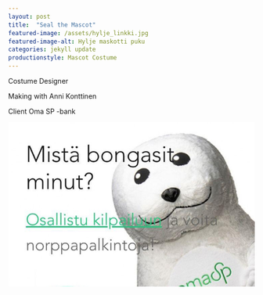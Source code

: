 ```yaml
---
layout: post
title:  "Seal the Mascot"
featured-image: /assets/hylje_linkki.jpg
featured-image-alt: Hylje maskotti puku
categories: jekyll update
productionstyle: Mascot Costume
---
```

Costume Designer

Making with Anni Konttinen

Client Oma SP -bank

![alt text](/assets/hylje_linkki.jpg)
